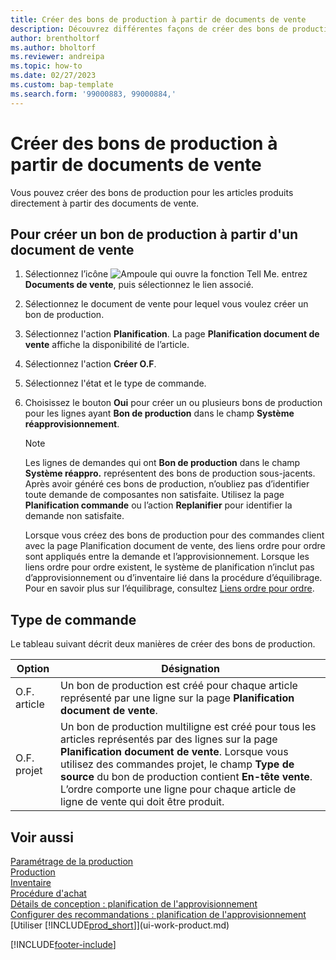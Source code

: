 ```yaml
---
title: Créer des bons de production à partir de documents de vente
description: Découvrez différentes façons de créer des bons de production pour les articles produits directement à partir des documents de vente.
author: brentholtorf
ms.author: bholtorf
ms.reviewer: andreipa
ms.topic: how-to
ms.date: 02/27/2023
ms.custom: bap-template
ms.search.form: '99000883, 99000884,'
---
```

# <a name="create-production-orders-from-sales-orders"></a><a name="create-production-orders-from-sales-orders"></a>Créer des bons de production à partir de documents de vente

Vous pouvez créer des bons de production pour les articles produits directement à partir des documents de vente.  

## <a name="to-create-a-production-order-from-a-sales-order"></a><a name="to-create-a-production-order-from-a-sales-order"></a>Pour créer un bon de production à partir d'un document de vente

1. Sélectionnez l’icône ![Ampoule qui ouvre la fonction Tell Me.](media/ui-search/search_small.png "Dites-moi ce que vous voulez faire") entrez **Documents de vente**, puis sélectionnez le lien associé.  
2. Sélectionnez le document de vente pour lequel vous voulez créer un bon de production.  
3. Sélectionnez l'action **Planification**. La page **Planification document de vente** affiche la disponibilité de l’article.  
4. Sélectionnez l'action **Créer O.F**.  
5. Sélectionnez l'état et le type de commande.  
6. Choisissez le bouton **Oui** pour créer un ou plusieurs bons de production pour les lignes ayant **Bon de production** dans le champ **Système réapprovisionnement**.

    > [!NOTE]  
    > Les lignes de demandes qui ont **Bon de production** dans le champ **Système réappro.** représentent des bons de production sous-jacents. Après avoir généré ces bons de production, n’oubliez pas d’identifier toute demande de composantes non satisfaite. Utilisez la page **Planification commande** ou l’action **Replanifier** pour identifier la demande non satisfaite.
    >
    > Lorsque vous créez des bons de production pour des commandes client avec la page Planification document de vente, des liens ordre pour ordre sont appliqués entre la demande et l’approvisionnement. Lorsque les liens ordre pour ordre existent, le système de planification n’inclut pas d’approvisionnement ou d’inventaire lié dans la procédure d’équilibrage. Pour en savoir plus sur l’équilibrage, consultez [Liens ordre pour ordre](design-details-central-concepts-of-the-planning-system.md#order-to-order-links).

## <a name="order-type"></a><a name="order-type"></a>Type de commande

Le tableau suivant décrit deux manières de créer des bons de production.

|Option|Désignation|
|------|-----------|
|O.F. article|Un bon de production est créé pour chaque article représenté par une ligne sur la page **Planification document de vente**.|
|O.F. projet|Un bon de production multiligne est créé pour tous les articles représentés par des lignes sur la page **Planification document de vente**. Lorsque vous utilisez des commandes projet, le champ **Type de source** du bon de production contient **En-tête vente**. L’ordre comporte une ligne pour chaque article de ligne de vente qui doit être produit.|

## <a name="see-also"></a><a name="see-also"></a>Voir aussi

[Paramétrage de la production](production-configure-production-processes.md)  
[Production](production-manage-manufacturing.md)  
[Inventaire](inventory-manage-inventory.md)  
[Procédure d'achat](purchasing-manage-purchasing.md)  
[Détails de conception : planification de l'approvisionnement](design-details-supply-planning.md)  
[Configurer des recommandations : planification de l'approvisionnement](setup-best-practices-supply-planning.md)  
[Utiliser [!INCLUDE[prod_short](includes/prod_short.md)]](ui-work-product.md)


[!INCLUDE[footer-include](includes/footer-banner.md)]
